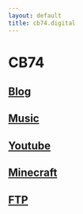 ```yaml
---
layout: default
title: cb74.digital
---
```

# CB74

## [Blog](/blog/index.html)

## [Music](/music.md)

## [Youtube](https://www.youtube.com/watch?v=N29Kfyv9CQ8)

## [Minecraft](/minecraftmain.md)

## [FTP](ftp://cb74.digital)
